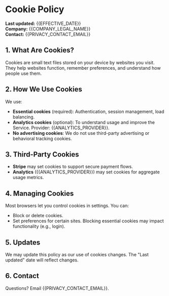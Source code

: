 # Cookie Policy

**Last updated:** {{EFFECTIVE_DATE}}  
**Company:** {{COMPANY_LEGAL_NAME}}  
**Contact:** {{PRIVACY_CONTACT_EMAIL}}

## 1. What Are Cookies?
Cookies are small text files stored on your device by websites you visit. They help websites function, remember preferences, and understand how people use them.

## 2. How We Use Cookies
We use:
- **Essential cookies** (required): Authentication, session management, load balancing.
- **Analytics cookies** (optional): To understand usage and improve the Service. Provider: {{ANALYTICS_PROVIDER}}.
- **No advertising cookies**: We do not use third-party advertising or behavioral tracking cookies.

## 3. Third-Party Cookies
- **Stripe** may set cookies to support secure payment flows.
- **Analytics** ({{ANALYTICS_PROVIDER}}) may set cookies for aggregate usage metrics.

## 4. Managing Cookies
Most browsers let you control cookies in settings. You can:
- Block or delete cookies.
- Set preferences for certain sites.
Blocking essential cookies may impact functionality (e.g., login).

## 5. Updates
We may update this policy as our use of cookies changes. The "Last updated" date will reflect changes.

## 6. Contact
Questions? Email {{PRIVACY_CONTACT_EMAIL}}.




